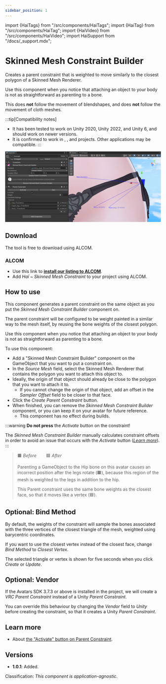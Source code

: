 ```yaml
---
sidebar_position: 1
---
```

import {HaiTags} from "/src/components/HaiTags";
import {HaiTag} from "/src/components/HaiTag";
import {HaiVideo} from "/src/components/HaiVideo";
import HaiSupport from "/docs/_support.mdx";

# Skinned Mesh Constraint Builder

<HaiTags>
<HaiTag isUniversal={true} />
</HaiTags>

Creates a parent constraint that is weighted to move similarly to the closest polygon of a Skinned Mesh Renderer.

Use this component when you notice that attaching an object to your body is not as straightforward as parenting to a bone.

This does **not** follow the movement of blendshapes, and does **not** follow the movement of cloth meshes.

:::tip[Compatibility notes]
- It has been tested to work on Unity 2020, Unity 2022, and Unity 6, and should work on newer versions.
- It is confirmed to work in <HaiTag compatibleWithVNyan={true} short={true} />, <HaiTag requiresVRChat={true} short={true} />, and <HaiTag requiresBasis={true} short={true} /> projects. Other applications may be compatible.
:::

<HaiVideo src="../img/oSEDSUFVRj.mp4"></HaiVideo>

![Unity_4rDudyR3MY.png](img%2FUnity_4rDudyR3MY.png)

## Download

The tool is free to download using ALCOM.

### ALCOM

- Use this link to **[install our listing to ALCOM](vcc://vpm/addRepo?url=https://hai-vr.github.io/vpm-listing/index.json)**.
- Add *Haï ~ Skinned Mesh Constraint* to your project using ALCOM.

## How to use

This component generates a parent constraint on the same object as you put the *Skinned Mesh Constraint Builder* component on.

The parent constraint will be configured to be weight painted in a similar way to the mesh itself, by reusing the bone weights of
the closest polygon.

Use this component when you notice that attaching an object to your body is not as straightforward as parenting to a bone.

<HaiSupport/>

To use this component:
- Add a "Skinned Mesh Constraint Builder" component on the GameObject that you want to put a constraint on.
- In the *Source Mesh* field, select the Skinned Mesh Renderer that contains the polygon you want to attach this object to.
- Ideally, the origin of that object should already be close to the polygon that you want to attach it to.
  - If you cannot change the origin of that object, add an offset in the *Sampler Offset* field to be closer to that face.
- Click the *Create Parent Constraint* button.
- When finished, you can remove the *Skinned Mesh Constraint Builder* component, or you can keep it on your avatar for future reference.
  - This component has no effect during builds.

:::warning
**Do not press** the *Activate* button on the constraint!

The *Skinned Mesh Constraint Builder* manually calculates constraint offsets in order to avoid an issue that occurs
with the *Activate* button (*[Learn more](/docs/research/other/constraint-activate.md)*).
:::

<HaiVideo src="../img/s21QFOIwqK.mp4" autoWidth={true}></HaiVideo>
> 🟧 *Before* &nbsp;&nbsp;&nbsp;&nbsp;&nbsp;&nbsp; 🟦 *After*
> 
> Parenting a GameObject to the Hip bone on this avatar causes an incorrect position after the legs rotate (🟧),
> because this region of the mesh is weighted to the legs in addition to the hip.
> 
> This Parent constraint uses the same bone weights as the closest face, so that it moves like a vertex (🟦).

## Optional: Bind Method

By default, the weights of the constraint will sample the bones associated with the three vertices of the closest triangle of the mesh,
weighted using barycentric coordinates.

If you want to use the closest vertex instead of the closest face, change *Bind Method* to *Closest Vertex*.

The selected triangle or vertex is shown for five seconds when you click *Create* or *Update*.

## Optional: Vendor

If the <HaiTag requiresVRChat={true} short={true} /> Avatars SDK 3.7.3 or above is installed in the project, we will create a *VRC Parent Constraint*
instead of a Unity *Parent Constraint*.

You can override this behaviour by changing the *Vendor* field to *Unity* before creating the constraint, so that it creates a Unity *Parent Constraint*.

## Learn more

- About [the "Activate" button on Parent Constraint](/docs/research/other/constraint-activate.md).

## Versions

- **1.0.1**: Added.

Classification: *This component is application-agnostic.*
